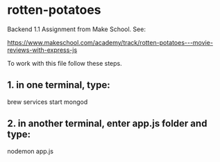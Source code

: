 # rotten-potatoes
Backend 1.1 Assignment from Make School. See:

 https://www.makeschool.com/academy/track/rotten-potatoes---movie-reviews-with-express-js

To work with this file follow these steps.

## 1. in one terminal, type:
brew services start mongod

## 2. in another terminal, enter app.js folder and type:
nodemon app.js
